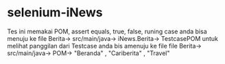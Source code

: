 # selenium-iNews

Tes ini memakai POM, assert equals, true, false, 
runing case anda bisa menuju ke file Berita-> src/main/java-> iNews.Berita-> TestcasePOM
untuk melihat panggilan dari Testcase anda bis amenuju ke file file Berita-> src/main/java-> POM-> "Beranda" , "Cariberita" , "Travel"
